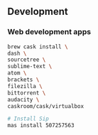 
## Development

### Web development apps

```bash
brew cask install \
dash \
sourcetree \
sublime-text \
atom \
brackets \
filezilla \
bittorrent \
audacity \
caskroom/cask/virtualbox 
```

```bash
# Install Sip
mas install 507257563
```